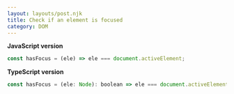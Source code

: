 ```yaml
---
layout: layouts/post.njk
title: Check if an element is focused
category: DOM
---
```


**JavaScript version**

```js
const hasFocus = (ele) => ele === document.activeElement;
```

**TypeScript version**

```js
const hasFocus = (ele: Node): boolean => ele === document.activeElement;
```
